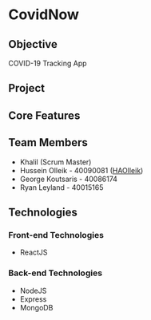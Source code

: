 # CovidNow

## Objective
COVID-19 Tracking App

## Project


## Core Features


## Team Members

* Khalil (Scrum Master)
* Hussein Olleik - 40090081 ([HAOlleik](https://github.com/HAOlleik "Github user's profile"))
* George Koutsaris - 40086174
* Ryan Leyland - 40015165

## Technologies

### Front-end Technologies

* ReactJS

### Back-end Technologies

* NodeJS
* Express
* MongoDB

